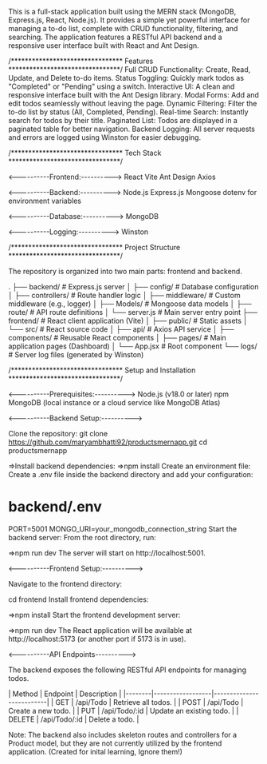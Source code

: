 This is a full-stack application built using the MERN stack (MongoDB, Express.js, React, Node.js). It provides a simple yet powerful interface for managing a to-do list, complete with CRUD functionality, filtering, and searching. The application features a RESTful API backend and a responsive user interface built with React and Ant Design.

 /********************************  Features ********************************/
Full CRUD Functionality: Create, Read, Update, and Delete to-do items.
Status Toggling: Quickly mark todos as "Completed" or "Pending" using a switch.
Interactive UI: A clean and responsive interface built with the Ant Design library.
Modal Forms: Add and edit todos seamlessly without leaving the page.
Dynamic Filtering: Filter the to-do list by status (All, Completed, Pending).
Real-time Search: Instantly search for todos by their title.
Paginated List: Todos are displayed in a paginated table for better navigation.
Backend Logging: All server requests and errors are logged using Winston for easier debugging.

/********************************  Tech Stack ********************************/

<----------Frontend:---------->
React
Vite
Ant Design
Axios

<----------Backend:---------->
Node.js
Express.js
Mongoose
dotenv for environment variables

<----------Database:---------->
MongoDB

<----------Logging:---------->
Winston

/********************************  Project Structure ********************************/

The repository is organized into two main parts: frontend and backend.

.
├── backend/            # Express.js server
│   ├── config/         # Database configuration
│   ├── controllers/    # Route handler logic
│   ├── middleware/     # Custom middleware (e.g., logger)
│   ├── Models/         # Mongoose data models
│   ├── route/          # API route definitions
│   └── server.js       # Main server entry point
├── frontend/           # React client application (Vite)
│   ├── public/         # Static assets
│   └── src/            # React source code
│       ├── api/        # Axios API service
│       ├── components/ # Reusable React components
│       ├── pages/      # Main application pages (Dashboard)
│       └── App.jsx     # Root component
└── logs/               # Server log files (generated by Winston)

/********************************  Setup and Installation ********************************/

<----------Prerequisites:---------->
Node.js (v18.0 or later)
npm
MongoDB (local instance or a cloud service like MongoDB Atlas)

<----------Backend Setup:---------->

Clone the repository:
git clone https://github.com/maryambhatti92/productsmernapp.git
cd productsmernapp

=>Install backend dependencies:
=>npm install
Create an environment file: Create a .env file inside the backend directory and add your configuration:

# backend/.env
PORT=5001
MONGO_URI=your_mongodb_connection_string
Start the backend server: From the root directory, run:

=>npm run dev
The server will start on http://localhost:5001.


<----------Frontend Setup:---------->


Navigate to the frontend directory:

cd frontend
Install frontend dependencies:

=>npm install
Start the frontend development server:

=>npm run dev
The React application will be available at http://localhost:5173 (or another port if 5173 is in use).

<----------API Endpoints---------->

The backend exposes the following RESTful API endpoints for managing todos.

| Method | Endpoint | Description | |--------|------------------|--------------------------| | GET | /api/Todo | Retrieve all todos. | | POST | /api/Todo | Create a new todo. | | PUT | /api/Todo/:id | Update an existing todo. | | DELETE | /api/Todo/:id | Delete a todo. |

Note: The backend also includes skeleton routes and controllers for a Product model, but they are not currently utilized by the frontend application. (Created for inital learning, Ignore them!)